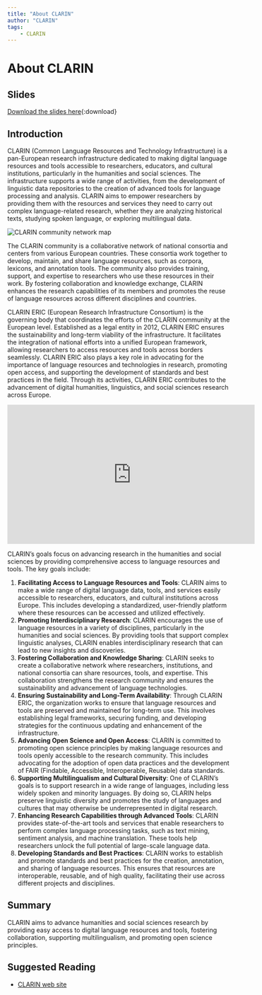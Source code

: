 ```yaml
---
title: "About CLARIN"
author: "CLARIN"
tags: 
    - CLARIN
---
```


# About CLARIN

## Slides

[Download the slides here](https://github.com/FAIR-by-Design-Methodology/CLARIN-Training/raw/main/resources/1st%20Session/01%20CLARIN/Intro_to_CLARIN.pptx){:download}


## Introduction

CLARIN (Common Language Resources and Technology Infrastructure) is a pan-European research infrastructure dedicated to making digital language resources and tools accessible to researchers, educators, and cultural institutions, particularly in the humanities and social sciences. The infrastructure supports a wide range of activities, from the development of linguistic data repositories to the creation of advanced tools for language processing and analysis. CLARIN aims to empower researchers by providing them with the resources and services they need to carry out complex language-related research, whether they are analyzing historical texts, studying spoken language, or exploring multilingual data.

![CLARIN community network map](https://www.clarin.eu/sites/default/files/CLARIN-Map-ORTOLANG-2024-RGB-300ppi.png)

The CLARIN community is a collaborative network of national consortia and centers from various European countries. These consortia work together to develop, maintain, and share language resources, such as corpora, lexicons, and annotation tools. The community also provides training, support, and expertise to researchers who use these resources in their work. By fostering collaboration and knowledge exchange, CLARIN enhances the research capabilities of its members and promotes the reuse of language resources across different disciplines and countries.

CLARIN ERIC (European Research Infrastructure Consortium) is the governing body that coordinates the efforts of the CLARIN community at the European level. Established as a legal entity in 2012, CLARIN ERIC ensures the sustainability and long-term viability of the infrastructure. It facilitates the integration of national efforts into a unified European framework, allowing researchers to access resources and tools across borders seamlessly. CLARIN ERIC also plays a key role in advocating for the importance of language resources and technologies in research, promoting open access, and supporting the development of standards and best practices in the field. Through its activities, CLARIN ERIC contributes to the advancement of digital humanities, linguistics, and social sciences research across Europe.

<iframe width="560" height="315" src="https://www.youtube.com/embed/lfDWBaaAcIw?si=_aFgEsq2vcGjWWaj" title="YouTube video player" frameborder="0" allow="accelerometer; autoplay; clipboard-write; encrypted-media; gyroscope; picture-in-picture; web-share" referrerpolicy="strict-origin-when-cross-origin" allowfullscreen></iframe>

CLARIN’s goals focus on advancing research in the humanities and social sciences by providing comprehensive access to language resources and tools. The key goals include:

1. **Facilitating Access to Language Resources and Tools**: CLARIN aims to make a wide range of digital language data, tools, and services easily accessible to researchers, educators, and cultural institutions across Europe. This includes developing a standardized, user-friendly platform where these resources can be accessed and utilized effectively.
2. **Promoting Interdisciplinary Research**: CLARIN encourages the use of language resources in a variety of disciplines, particularly in the humanities and social sciences. By providing tools that support complex linguistic analyses, CLARIN enables interdisciplinary research that can lead to new insights and discoveries.
3. **Fostering Collaboration and Knowledge Sharing**: CLARIN seeks to create a collaborative network where researchers, institutions, and national consortia can share resources, tools, and expertise. This collaboration strengthens the research community and ensures the sustainability and advancement of language technologies.
4. **Ensuring Sustainability and Long-Term Availability**: Through CLARIN ERIC, the organization works to ensure that language resources and tools are preserved and maintained for long-term use. This involves establishing legal frameworks, securing funding, and developing strategies for the continuous updating and enhancement of the infrastructure.
5. **Advancing Open Science and Open Access**: CLARIN is committed to promoting open science principles by making language resources and tools openly accessible to the research community. This includes advocating for the adoption of open data practices and the development of FAIR (Findable, Accessible, Interoperable, Reusable) data standards.
6. **Supporting Multilingualism and Cultural Diversity**: One of CLARIN’s goals is to support research in a wide range of languages, including less widely spoken and minority languages. By doing so, CLARIN helps preserve linguistic diversity and promotes the study of languages and cultures that may otherwise be underrepresented in digital research.
7. **Enhancing Research Capabilities through Advanced Tools**: CLARIN provides state-of-the-art tools and services that enable researchers to perform complex language processing tasks, such as text mining, sentiment analysis, and machine translation. These tools help researchers unlock the full potential of large-scale language data.
8. **Developing Standards and Best Practices**: CLARIN works to establish and promote standards and best practices for the creation, annotation, and sharing of language resources. This ensures that resources are interoperable, reusable, and of high quality, facilitating their use across different projects and disciplines.

## Summary 

CLARIN aims to advance humanities and social sciences research by providing easy access to digital language resources and tools, fostering collaboration, supporting multilingualism, and promoting open science principles.


## Suggested Reading

- [CLARIN web site](https://www.clarin.eu/)



